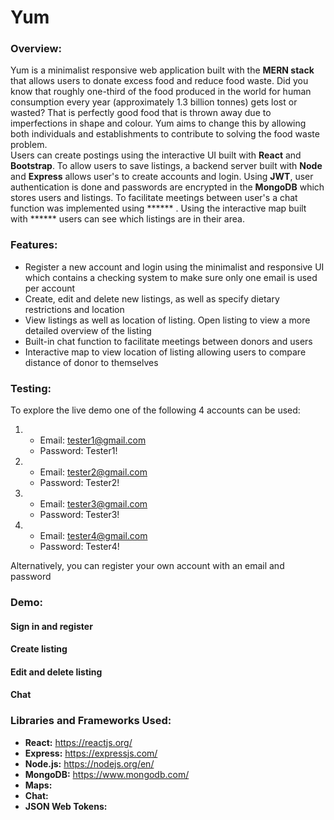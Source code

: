 # Yum
### Overview:
Yum is a minimalist responsive web application built with the **MERN stack** that allows users to donate excess food and reduce food waste. Did you know that roughly one-third of the food produced in the world for human consumption every year (approximately 1.3 billion tonnes) gets lost or wasted? That is perfectly good food that is thrown away due to imperfections in shape and colour. Yum aims to change this by allowing both individuals and establishments to contribute to solving the food waste problem. 
<br />
Users can create postings using the interactive UI built with **React** and **Bootstrap**. To allow users to save listings, a backend server built with **Node** and **Express** allows user's to create accounts and login. Using **JWT**, user authentication is done and passwords are encrypted in the **MongoDB** which stores users and listings. To facilitate meetings between user's a chat function was implemented using ****** . Using the interactive map built with ****** users can see which listings are in their area.

### Features:
* Register a new account and login using the minimalist and responsive UI which contains a checking system to make sure only one email is used per account
* Create, edit and delete new listings, as well as specify dietary restrictions and location
* View listings as well as location of listing. Open listing to view a more detailed overview of the listing
* Built-in chat function to facilitate meetings between donors and users
* Interactive map to view location of listing allowing users to compare distance of donor to themselves 

### Testing:
To explore the live demo one of the following 4 accounts can be used:
1. * Email: tester1@gmail.com
   * Password: Tester1!
1. * Email: tester2@gmail.com
   * Password: Tester2!
1. * Email: tester3@gmail.com
   * Password: Tester3!
1. * Email: tester4@gmail.com
   * Password: Tester4!

Alternatively, you can register your own account with an email and password

### Demo:
#### Sign in and register


#### Create listing


#### Edit and delete listing


#### Chat


### Libraries and Frameworks Used:
* **React:** https://reactjs.org/
* **Express:** https://expressjs.com/
* **Node.js:** https://nodejs.org/en/
* **MongoDB:** https://www.mongodb.com/
* **Maps:** 
* **Chat:** 
* **JSON Web Tokens:**

